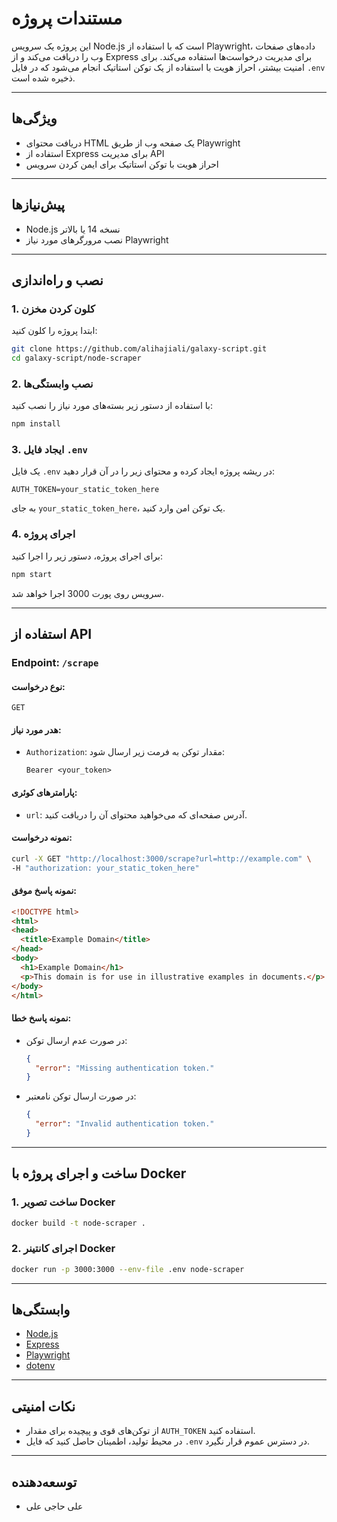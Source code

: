 # مستندات پروژه

این پروژه یک سرویس Node.js است که با استفاده از Playwright، داده‌های صفحات وب را دریافت می‌کند و از Express برای مدیریت درخواست‌ها استفاده می‌کند. برای امنیت بیشتر، احراز هویت با استفاده از یک توکن استاتیک انجام می‌شود که در فایل `.env` ذخیره شده است.

---

## ویژگی‌ها

- دریافت محتوای HTML یک صفحه وب از طریق Playwright
- استفاده از Express برای مدیریت API
- احراز هویت با توکن استاتیک برای ایمن کردن سرویس

---

## پیش‌نیازها

- Node.js نسخه 14 یا بالاتر
- نصب مرورگرهای مورد نیاز Playwright

---

## نصب و راه‌اندازی

### 1. کلون کردن مخزن

ابتدا پروژه را کلون کنید:

```bash
git clone https://github.com/alihajiali/galaxy-script.git
cd galaxy-script/node-scraper
```

### 2. نصب وابستگی‌ها

با استفاده از دستور زیر بسته‌های مورد نیاز را نصب کنید:

```bash
npm install
```

### 3. ایجاد فایل `.env`

یک فایل `.env` در ریشه پروژه ایجاد کرده و محتوای زیر را در آن قرار دهید:

```env
AUTH_TOKEN=your_static_token_here
```

به جای `your_static_token_here`، یک توکن امن وارد کنید.

### 4. اجرای پروژه

برای اجرای پروژه، دستور زیر را اجرا کنید:

```bash
npm start
```

سرویس روی پورت 3000 اجرا خواهد شد.

---

## استفاده از API

### Endpoint: `/scrape`

#### نوع درخواست:

`GET`

#### هدر مورد نیاز:

- `Authorization`: مقدار توکن به فرمت زیر ارسال شود:
  ```
  Bearer <your_token>
  ```

#### پارامترهای کوئری:

- `url`: آدرس صفحه‌ای که می‌خواهید محتوای آن را دریافت کنید.

#### نمونه درخواست:

```bash
curl -X GET "http://localhost:3000/scrape?url=http://example.com" \
-H "authorization: your_static_token_here"
```

#### نمونه پاسخ موفق:

```html
<!DOCTYPE html>
<html>
<head>
  <title>Example Domain</title>
</head>
<body>
  <h1>Example Domain</h1>
  <p>This domain is for use in illustrative examples in documents.</p>
</body>
</html>
```

#### نمونه پاسخ خطا:

- در صورت عدم ارسال توکن:

  ```json
  {
    "error": "Missing authentication token."
  }
  ```
- در صورت ارسال توکن نامعتبر:

  ```json
  {
    "error": "Invalid authentication token."
  }
  ```

---

## ساخت و اجرای پروژه با Docker

### 1. ساخت تصویر Docker

```bash
docker build -t node-scraper .
```

### 2. اجرای کانتینر Docker

```bash
docker run -p 3000:3000 --env-file .env node-scraper
```

---

## وابستگی‌ها

- [Node.js](https://nodejs.org/)
- [Express](https://expressjs.com/)
- [Playwright](https://playwright.dev/)
- [dotenv](https://github.com/motdotla/dotenv)

---

## نکات امنیتی

- از توکن‌های قوی و پیچیده برای مقدار `AUTH_TOKEN` استفاده کنید.
- در محیط تولید، اطمینان حاصل کنید که فایل `.env` در دسترس عموم قرار نگیرد.

---

## توسعه‌دهنده

- علی حاجی علی
